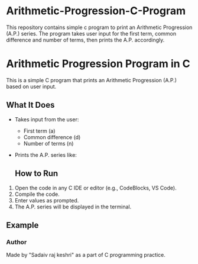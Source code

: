 # Arithmetic-Progression-C-Program
This repository contains simple c program to print an Arithmetic Progression (A.P.) series. The program takes user input for the first term, common difference and number of terms, then prints the A.P. accordingly.
# Arithmetic Progression Program in C

This is a simple C program that prints an Arithmetic Progression (A.P.) based on user input.

## What It Does

- Takes input from the user:
  - First term (a)
  - Common difference (d)
  - Number of terms (n)
- Prints the A.P. series like:

  ## How to Run

1. Open the code in any C IDE or editor (e.g., CodeBlocks, VS Code).
2. Compile the code.
3. Enter values as prompted.
4. The A.P. series will be displayed in the terminal.

## Example
### Author

Made by "Sadaiv raj keshri" as a part of C programming practice.

